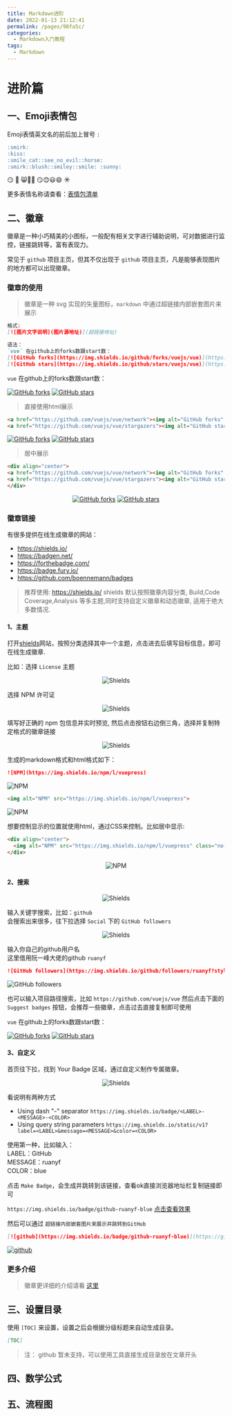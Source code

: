 ```yaml
---
title: Markdown进阶
date: 2022-01-13 21:12:41
permalink: /pages/98fa5c/
categories:
  - Markdown入门教程
tags:
  - Markdown
---
```


# 进阶篇

## 一、Emoji表情包

Emoji表情英文名的前后加上冒号 `:`

```md
:smirk:
:kiss:
:smile_cat::see_no_evil::horse:
:smirk::blush::smiley::smile: :sunny:
```

:smirk:
:kiss:
:smile_cat::see_no_evil::horse:
:smirk::blush::smiley::smile: :sunny:

更多表情名称请查看：[表情包清单](https://www.webfx.com/tools/emoji-cheat-sheet/)


## 二、徽章

徽章是一种小巧精美的小图标，一般配有相关文字进行辅助说明，可对数据进行监控，链接跳转等，富有表现力。

常见于 `github` 项目主页，但其不仅出现于 `github` 项目主页，凡是能够表现图片的地方都可以出现徽章。


### 徽章的使用

> 徽章是一种 svg 实现的矢量图标，`markdown` 中通过超链接内部嵌套图片来展示

```md
格式:
[![图片文字说明](图片源地址)](超链接地址) 

语法：
`vue` 在github上的forks数跟start数：
[![GitHub forks](https://img.shields.io/github/forks/vuejs/vue)](https://github.com/vuejs/vue/network)
[![GitHub stars](https://img.shields.io/github/stars/vuejs/vue)](https://github.com/vuejs/vue/stargazers)
```

`vue` 在github上的forks数跟start数：

[![GitHub forks](https://img.shields.io/github/forks/vuejs/vue)](https://github.com/vuejs/vue/network)
[![GitHub stars](https://img.shields.io/github/stars/vuejs/vue)](https://github.com/vuejs/vue/stargazers)


> 直接使用html展示
> 
```html
<a href="https://github.com/vuejs/vue/network"><img alt="GitHub forks" src="https://img.shields.io/github/forks/vuejs/vue"></a>
<a href="https://github.com/vuejs/vue/stargazers"><img alt="GitHub stars" src="https://img.shields.io/github/stars/vuejs/vue"></a>
```

<a href="https://github.com/vuejs/vue/network"><img alt="GitHub forks" src="https://img.shields.io/github/forks/vuejs/vue"></a>
<a href="https://github.com/vuejs/vue/stargazers"><img alt="GitHub stars" src="https://img.shields.io/github/stars/vuejs/vue"></a>


> 居中展示
> 
```html
<div align="center">
<a href="https://github.com/vuejs/vue/network"><img alt="GitHub forks" src="https://img.shields.io/github/forks/vuejs/vue"></a>
<a href="https://github.com/vuejs/vue/stargazers"><img alt="GitHub stars" src="https://img.shields.io/github/stars/vuejs/vue"></a>
</div>
```
<div align="center">
<a href="https://github.com/vuejs/vue/network"><img alt="GitHub forks" src="https://img.shields.io/github/forks/vuejs/vue"></a>
<a href="https://github.com/vuejs/vue/stargazers"><img alt="GitHub stars" src="https://img.shields.io/github/stars/vuejs/vue"></a>
</div>

### 徽章链接

有很多提供在线生成徽章的网站：

- <https://shields.io/>
- <https://badgen.net/>
- <https://forthebadge.com/>
- <https://badge.fury.io/>
- <https://github.com/boennemann/badges>

> 推荐使用: <https://shields.io/>
> shields 默认按照徽章内容分类, Build,Code Coverage,Analysis 等多主题,同时支持自定义徽章和动态徽章, 适用于绝大多数情况.

#### 1、主题

打开[shields](https://shields.io/)网站，按照分类选择其中一个主题，点击进去后填写目标信息，即可在线生成徽章.

比如：选择 `License` 主题  
<!-- ![Shields](https://cdn.jsdelivr.net/gh/foreverRuns/image-hosting@main/blog/Shields.1ym27j2sybhc.webp) -->
<div align="center"><img alt="Shields" src="https://cdn.jsdelivr.net/gh/foreverRuns/image-hosting@main/blog/Shields.1ym27j2sybhc.webp"></div>

选择 NPM 许可证  
<!-- ![shields](https://cdn.jsdelivr.net/gh/foreverRuns/image-hosting@main/blog/shields.6317kvl9av40.webp) -->
<div align="center"><img alt="Shields" src="https://cdn.jsdelivr.net/gh/foreverRuns/image-hosting@main/blog/shields.6317kvl9av40.webp"></div>

填写好正确的 npm 包信息并实时预览, 然后点击按钮右边倒三角，选择并复制特定格式的徽章链接  
<!-- ![shields](https://cdn.jsdelivr.net/gh/foreverRuns/image-hosting@main/blog/shields.2yttmxc0f79c.webp) -->
<div align="center"><img alt="Shields" src="https://cdn.jsdelivr.net/gh/foreverRuns/image-hosting@main/blog/shields.2yttmxc0f79c.webp"></div>

生成的markdown格式和html格式如下：
```md
![NPM](https://img.shields.io/npm/l/vuepress)
```
![NPM](https://img.shields.io/npm/l/vuepress)

```html
<img alt="NPM" src="https://img.shields.io/npm/l/vuepress">
```
<img alt="NPM" src="https://img.shields.io/npm/l/vuepress" class="no-zoom">

想要控制显示的位置就使用html，通过CSS来控制。比如居中显示:
```html
<div align="center">
  <img alt="NPM" src="https://img.shields.io/npm/l/vuepress" class="no-zoom">
</div>
```
<div align="center">
  <img alt="NPM" src="https://img.shields.io/npm/l/vuepress" class="no-zoom">
</div>

#### 2、搜索

<!-- ![shields](https://cdn.jsdelivr.net/gh/foreverRuns/image-hosting@main/blog/shields.19hrn9j0esf4.webp) -->
<div align="center"><img alt="Shields" src="https://cdn.jsdelivr.net/gh/foreverRuns/image-hosting@main/blog/shields.19hrn9j0esf4.webp"></div>

输入关键字搜索，比如：`github`  
会搜索出来很多，往下拉选择 `Social` 下的 `GitHub followers`
<!-- ![shields](https://cdn.jsdelivr.net/gh/foreverRuns/image-hosting@main/blog/shields.1vm1o2nf1vq8.webp) -->
<div align="center"><img alt="Shields" src="https://cdn.jsdelivr.net/gh/foreverRuns/image-hosting@main/blog/shields.1vm1o2nf1vq8.webp"></div>

输入你自己的github用户名  
这里借用阮一峰大佬的github ` ruanyf `

```md
![GitHub followers](https://img.shields.io/github/followers/ruanyf?style=social)
```
![GitHub followers](https://img.shields.io/github/followers/ruanyf?style=social)


也可以输入项目路径搜索，比如 `https://github.com/vuejs/vue`
然后点击下面的 `Suggest badges` 按钮，会推荐一些徽章，点击过去直接复制即可使用

`vue` 在github上的forks数跟start数：

[![GitHub forks](https://img.shields.io/github/forks/vuejs/vue)](https://github.com/vuejs/vue/network)
[![GitHub stars](https://img.shields.io/github/stars/vuejs/vue)](https://github.com/vuejs/vue/stargazers)


#### 3、自定义

首页往下拉，找到 Your Badge 区域，通过自定义制作专属徽章。
<!-- ![shields](https://cdn.jsdelivr.net/gh/foreverRuns/image-hosting@main/blog/shields.4vse9gbq2134.webp) -->
<div align="center"><img alt="Shields" src="https://cdn.jsdelivr.net/gh/foreverRuns/image-hosting@main/blog/shields.4vse9gbq2134.webp"></div>

看说明有两种方式
- Using dash "-" separator `https://img.shields.io/badge/<LABEL>-<MESSAGE>-<COLOR>`
- Using query string parameters `https://img.shields.io/static/v1?label=<LABEL>&message=<MESSAGE>&color=<COLOR>`

使用第一种，比如输入：  
LABEL：GitHub  
MESSAGE：ruanyf    
COLOR：blue   

点击 `Make Badge`，会生成并跳转到该链接，查看ok直接浏览器地址栏复制链接即可

`https://img.shields.io/badge/github-ruanyf-blue` [点击查看效果](https://img.shields.io/badge/github-ruanyf-blue)

然后可以通过 `超链接内部嵌套图片来展示并跳转到GitHub`
```md
[![github](https://img.shields.io/badge/github-ruanyf-blue)](https://github.com/ruanyf/)
```

[![github](https://img.shields.io/badge/github-ruanyf-blue)](https://github.com/ruanyf/)

### 更多介绍
> 徽章更详细的介绍请看 [ 这里 ](https://segmentfault.com/a/1190000019552597)


## 三、设置目录

使用 `[TOC]` 来设置，设置之后会根据分级标题来自动生成目录。

```md
[TOC]
```

> 注： github 暂未支持，可以使用工具直接生成目录放在文章开头


## 四、数学公式

## 五、流程图